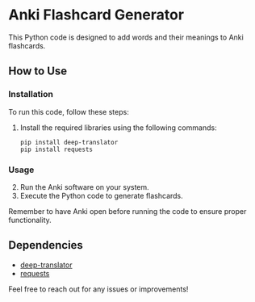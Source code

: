# Anki Flashcard Generator

This Python code is designed to add words and their meanings to Anki flashcards.

## How to Use

### Installation
To run this code, follow these steps:

1. Install the required libraries using the following commands:
    ```
    pip install deep-translator
    pip install requests
    ```

### Usage
2. Run the Anki software on your system.
3. Execute the Python code to generate flashcards.

Remember to have Anki open before running the code to ensure proper functionality.

## Dependencies
- [deep-translator](https://pypi.org/project/deep-translator/)
- [requests](https://pypi.org/project/requests/)

Feel free to reach out for any issues or improvements!
